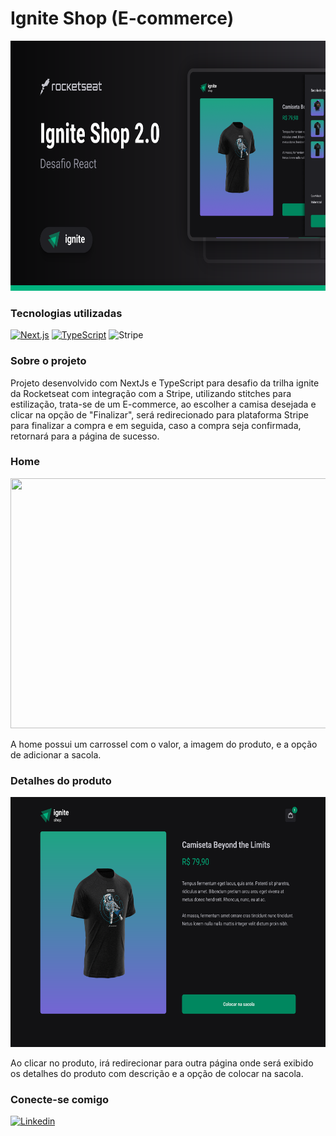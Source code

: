 # Ignite Shop (E-commerce)

 <img src= "./src/assets/project.svg" width="800px" height="400px"/>

### Tecnologias utilizadas
 [![Next.js](https://img.shields.io/badge/next.js-000000?style=for-the-badge&logo=nextdotjs&logoColor=white)]()
 [![TypeScript](https://img.shields.io/badge/TypeScript-007ACC?style=for-the-badge&logo=typescript&logoColor=white)](https://www.typescriptlang.org/pt/)
 ![Stripe](https://img.shields.io/badge/Stripe-626CD9?style=for-the-badge&logo=Stripe&logoColor=white)
### Sobre o projeto
<p>Projeto desenvolvido com NextJs e TypeScript para desafio da trilha ignite da Rocketseat com integração com a Stripe, utilizando stitches para estilização, trata-se de um E-commerce, ao escolher a camisa desejada e clicar na opção de "Finalizar", será redirecionado para plataforma Stripe para finalizar a compra e em seguida, caso a compra seja confirmada, retornará para a página de sucesso.</p>

### Home
 <img src= "./src/assets/home.svg" width="800px" height="400px"/>
 <p> A home possui um carrossel com o valor, a imagem do produto, e a opção de adicionar a sacola.</p>


 ### Detalhes do produto
  <img src= "./src/assets/about.svg" width="800px" height="400px"/>
   <p> Ao clicar no produto, irá redirecionar para outra página onde será exibido os detalhes do produto com descrição e a opção de colocar na sacola.</p>



### Conecte-se comigo
[![Linkedin](	https://img.shields.io/badge/LinkedIn-0077B5?style=for-the-badge&logo=linkedin&logoColor=white)](https://www.linkedin.com/in/vitoria-carolina-7440611b3/)
